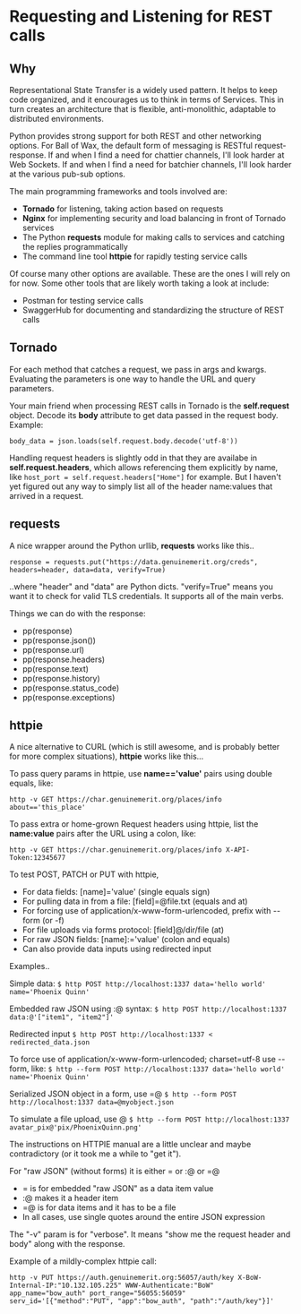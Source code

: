 # Requesting and Listening for REST calls

## Why

Representational State Transfer is a widely used pattern. It helps to keep code organized, and it encourages
us to think in terms of Services.  This in turn creates an architecture that is flexible, anti-monolithic, adaptable
to distributed environments.

Python provides strong support for both REST and other networking options. For Ball of Wax, the default form of messaging is RESTful request-response.  If and when I find a need for chattier channels, I'll look harder at Web Sockets.  If and when I find a need for batchier channels, I'll look harder at the various pub-sub options.

The main programming frameworks and tools involved are:

- __Tornado__ for listening, taking action based on requests
- __Nginx__ for implementing security and load balancing in front of Tornado services
- The Python __requests__ module for making calls to services and catching the replies programmatically
- The command line tool __httpie__ for rapidly testing service calls

Of course many other options are available. These are the ones I will rely on for now.
Some other tools that are likely worth taking a look at include:

- Postman for testing service calls
- SwaggerHub for documenting and standardizing the structure of REST calls

## Tornado

For each method that catches a request, we pass in args and kwargs. Evaluating the parameters is one way to handle the URL and query parameters.

Your main friend when processing REST calls in Tornado is the __self.request__ object.
Decode its __body__ attribute to get data passed in the request body. Example:

``body_data = json.loads(self.request.body.decode('utf-8'))``

Handling request headers is slightly odd in that they are availabe in __self.request.headers__, which allows referencing them explicitly by name, like ``host_port = self.request.headers["Home"]`` for example.  But I haven't yet figured out any way to simply list all of the header name:values that arrived in a request.

## requests

A nice wrapper around the Python urllib, __requests__ works like this..

``response = requests.put("https://data.genuinemerit.org/creds",
                          headers=header, data=data, verify=True)``

..where "header" and "data" are Python dicts.  "verify=True" means you want it to check for valid TLS credentials.
It supports all of the main verbs.

Things we can do with the response:

- pp(response)
- pp(response.json())
- pp(response.url)
- pp(response.headers)
- pp(response.text)
- pp(response.history)
- pp(response.status_code)
- pp(response.exceptions)

## httpie

A nice alternative to CURL (which is still awesome, and is probably better for more complex situations), __httpie__ works like this...

To pass query params in httpie, use __name=='value'__ pairs using double equals, like:

``http -v GET https://char.genuinemerit.org/places/info about=='this_place'``

To pass extra or home-grown Request headers using httpie, list the __name:value__ pairs after the URL using a colon, like:

``http -v GET https://char.genuinemerit.org/places/info X-API-Token:12345677``

To test POST, PATCH or PUT with httpie,

- For data fields: [name]='value' (single equals sign)
- For pulling data in from a file:  [field]=@file.txt  (equals and at)
- For forcing use of application/x-www-form-urlencoded, prefix with --form (or -f)
- For file uploads via forms protocol: [field]@/dir/file (at)
- For raw JSON fields: [name]:='value' (colon and equals)
- Can also provide data inputs using redirected input

Examples..

Simple data:
    ``$ http POST http://localhost:1337 data='hello world' name='Phoenix Quinn'``

Embedded raw JSON using :@ syntax:
    ``$ http POST http://localhost:1337 data:@'["item1", "item2"]'``

Redirected input
    ``$ http POST http://localhost:1337 < redirected_data.json``

To force use of application/x-www-form-urlencoded; charset=utf-8 use --form, like:
    ``$ http --form POST http://localhost:1337 data='hello world' name='Phoenix Quinn'``

Serialized JSON object in a form, use =@
    ``$ http --form POST http://localhost:1337 data=@myobject.json``

To simulate a file upload, use @
    ``$ http --form POST http://localhost:1337 avatar_pix@'pix/PhoenixQuinn.png'``

The instructions on HTTPIE manual are a little unclear and maybe contradictory (or it took me a while to "get it").

For "raw JSON" (without forms) it is either = or :@ or =@

- = is for embedded "raw JSON" as a data item value
- :@ makes it a header item
- =@ is for data items and it has to be a file
- In all cases, use single quotes around the entire JSON expression

The "-v" param is for "verbose". It means "show me the request header and body" along with the response.

Example of a mildly-complex httpie call:

``http -v PUT https://auth.genuinemerit.org:56057/auth/key X-BoW-Internal-IP:"10.132.105.225" WWW-Authenticate:"BoW" app_name="bow_auth" port_range="56055:56059" serv_id='[{"method":"PUT", "app":"bow_auth", "path":"/auth/key"}]'``
